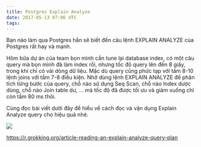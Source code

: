 ```yaml
---
title: Postgres Explain Analyze
date: 2017-05-13 07:06 UTC
tags:
---
```



Bạn nào làm qua Postgres hẳn sẽ biết đến câu lệnh EXPLAIN ANALYZE của Postgres rất hay và mạnh.

Hôm bữa dự án của team bọn mình cần tune lại database index, có một câu query mà bọn mình đã làm index rồi, 
nhưng tốc độ query lên đến 8 giây, trong khi chỉ có vài dòng dữ liệu. Mặc dù query cũng phức tạp với tâm 8-10 lệnh 
joins với tầm 7-8 điều kiện. Nhờ dùng lệnh EXPLAIN ANALYZE để phân tích từng bước của query, chỗ nào sử dụng Seq Scan, 
chỗ nào Index dược dùng, chỗ nào Join table dư, ... mà tốc độ đã được tối ưu và giảm xuống chỉ còn tầm 80 ms thôi.

Cùng đọc bài viết dưới đây để hiểu về cách đọc và vận dụng Explain Analyze query cho hiệu quả nhé.

![](https://scontent.fsgn2-1.fna.fbcdn.net/v/t1.0-9/18157019_1379539722113992_4294431155484081847_n.png?oh=2802ca89590a9da5f5ac9c08f835e905&oe=59780316)

https://r.grokking.org/article-reading-an-explain-analyze-query-plan